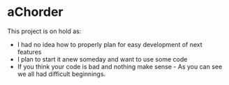 # aChorder

This project is on hold as:
- I had no idea how to properly plan for easy development of next features
- I plan to start it anew someday and want to use some code
- If you think your code is bad and nothing make sense - As you can see we all had difficult beginnings.
